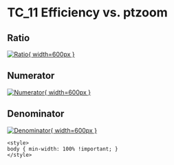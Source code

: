# TC_11 Efficiency vs. ptzoom

## Ratio

[![Ratio](../mtv/var/TC_11_eff_stack_ptzoom.png){ width=600px }](../mtv/var/TC_11_eff_stack_ptzoom.pdf)

## Numerator

[![Numerator](../mtv/num/TC_11_eff_stack_ptzoom_num.png){ width=600px }](../mtv/num/TC_11_eff_stack_ptzoom_num.pdf)

## Denominator

[![Denominator](../mtv/den/TC_11_eff_stack_ptzoom_den.png){ width=600px }](../mtv/den/TC_11_eff_stack_ptzoom_den.pdf)


``` {=html}
<style>
body { min-width: 100% !important; }
</style>
```
